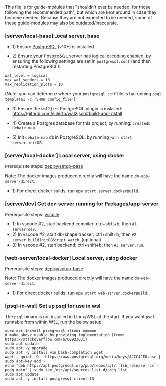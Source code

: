 This file is for guide-modules that "shouldn't ever be needed, for those following the recommended path", but which are kept around in case they become needed. Because they are not expected to be needed, some of these guide-modules may also be outdated/inaccurate.

<!----><a name="local-base"></a>
### [server/local-base] Local server, base

* 1\) Ensure [PostgreSQL](https://www.postgresql.org/) (v10+) is installed.

* 2\) Ensure your PostgreSQL server [has logical decoding enabled](https://www.graphile.org/postgraphile/live-queries/#graphilesubscriptions-lds), by ensuring the following settings are set in `postgresql.conf` (and then restarting PostgreSQL):
```
wal_level = logical
max_wal_senders = 10
max_replication_slots = 10
```
(Note: you can determine where your `postgresql.conf` file is by running `psql template1 -c 'SHOW config_file'`)

* 3\) Ensure the `wal2json` PostgreSQL plugin is installed: https://github.com/eulerto/wal2json#build-and-install

* 4\) Create a Postgres database for this project, by running: `createdb debate-map`

* 5\) Init `debate-map` db in PostgreSQL, by running `yarn start server.initDB`.

<!----><a name="local-docker"></a>
### [server/local-docker] Local server, using docker

Prerequisite steps: [deploy/setup-base](https://github.com/debate-map/app/tree/master/Packages/deploy#setup-base)

Note: The docker images produced directly will have the name `dm-app-server-direct`.

* 1\) For direct docker builds, run `npm start server.dockerBuild`.

<!----><a name="dev"></a>
### [server/dev] Get dev-server running for Packages/app-server

Prerequisite steps: [vscode](https://github.com/debate-map/app#vscode)

* 1\) In vscode #2, start backend compiler: ctrl+shift+b, then `#1 server.dev`.
* 2\) In vscode #2, start db-shape tracker: ctrl+shift+b, then `#2 server.buildInitDBScript_watch`. (optional)
* 3\) In vscode #2, start backend: ctrl+shift+b, then `#3 server.run`.

<!----><a name="local-docker"></a>
### [web-server/local-docker] Local server, using docker

Prerequisite steps: [deploy/setup-base](https://github.com/debate-map/app/tree/master/Packages/deploy#setup-base)

Note: The docker images produced directly will have the name `dm-web-server-direct`.

* 1\) For direct docker builds, run `npm start web-server.dockerBuild`.

<!----><a name="psql-in-wsl"></a>
### [psql-in-wsl] Set up psql for use in wsl

The `psql` binary is not installed in Linux/WSL at the start. If you want `psql` runnable from within WSL, run the below setup:
```
sudo apt install postgresql-client-common
# make above usable by providing implementation (from: https://stackoverflow.com/a/60923031)
sudo apt update
sudo apt -y upgrade
sudo apt -y install vim bash-completion wget
wget --quiet -O - https://www.postgresql.org/media/keys/ACCC4CF8.asc | sudo apt-key add -
echo "deb http://apt.postgresql.org/pub/repos/apt/ `lsb_release -cs`-pgdg main" | sudo tee /etc/apt/sources.list.d/pgdg.list
sudo apt update
sudo apt -y install postgresql-client-13
```